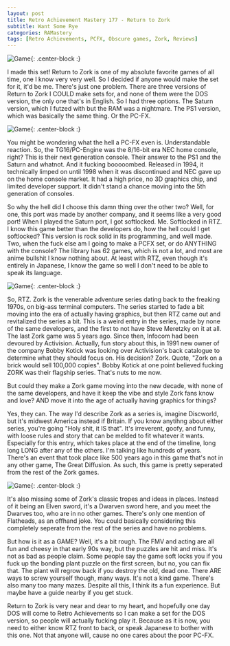 ```yaml
---
layout: post
title: Retro Achievement Mastery 177 - Return to Zork
subtitle: Want Some Rye
categories: RAMastery
tags: [Retro Achievements, PCFX, Obscure games, Zork, Reviews]
---
```



![Game](https://imgur.com/9r0Dxla.png){: .center-block :}

I made this set! Return to Zork is one of my absolute favorite games of all time, one I know very very well. So I decided if anyone would make the set for it, it'd be me. There's just one problem. There are three versions of Return to Zork I COULD make sets for, and none of them were the DOS version, the only one that's in English. So I had three options. The Saturn version, which I futzed with but the RAM was a nightmare. The PS1 version, which was basically the same thing. Or the PC-FX.


![Game](https://imgur.com/NSs5QB9.png){: .center-block :}

You might be wondering what the hell a PC-FX even is. Understandable reaction. So, the TG16/PC-Engine was the 8/16-bit era NEC home console, right? This is their next generation console. Their answer to the PS1 and the Saturn and whatnot. And it fucking booooombed. Released in 1994, it technically limped on until 1998 when it was discontinued and NEC gave up on the home console market. It had a high price, no 3D graphics chip, and limited developer support. It didn't stand a chance moving into the 5th generation of consoles.

So why the hell did I choose this damn thing over the other two? Well, for one, this port was made by another company, and it seems like a very good port! When I played the Saturn port, I got softlocked. Me. Softlocked in RTZ. I know this game better than the developers do, how the hell could I get softlocked? This version is rock solid in its programming, and well made. Two, when the fuck else am I going to make a PCFX set, or do ANYTHING with the console? The library has 62 games, which is not a lot, and most are anime bullshit I know nothing about. At least with RTZ, even though it's entirely in Japanese, I know the game so well I don't need to be able to speak its language.

![Game](https://imgur.com/PBoi2Sk.png){: .center-block :}

So, RTZ. Zork is the venerable adventure series dating back to the freaking 1970s, on big-ass terminal computers. The series started to fade a bit moving into the era of actually having graphics, but then RTZ came out and revitalized the series a bit. This is a weird entry in the series, made by none of the same developers, and the first to not have Steve Meretzky on it at all. The last Zork game was 5 years ago. Since then, Infocom had been devoured by Activision. Actually, fun story about this, in 1991 new owner of the company Bobby Kotick was looking over Activision's back catalogue to determine what they should focus on. His decision? Zork. Quote, "Zork on a brick would sell 100,000 copies". Bobby Kotick at one point believed fucking ZORK was their flagship series. That's nuts to me now.

But could they make a Zork game moving into the new decade, with none of the same developers, and have it keep the vibe and style Zork fans know and love? AND move it into the age of actually having graphics for things?

Yes, they can. The way I'd describe Zork as a series is, imagine Discworld, but it's midwest America instead if Britain. If you know anytihng about either series, you're going "Holy shit, it IS that". It's irreverent, goofy, and funny, with loose rules and story that can be melded to fit whatever it wants. Especially for this entry, which takes place at the end of the timeline, long long LONG after any of the others. I'm talking like hundreds of years. There's an event that took place like 500 years ago in this game that's not in any other game, The Great Diffusion. As such, this game is pretty seperated from the rest of the Zork games.

![Game](https://imgur.com/pLRbhwe.png){: .center-block :}

It's also missing some of Zork's classic tropes and ideas in places. Instead of it being an Elven sword, it's a Dwarven sword here, and you meet the Dwarves too, who are in no other games. There's only one mention of Flatheads, as an offhand joke. You could basically considering this completely seperate from the rest of the series and have no problems.

But how is it as a GAME? Well, it's a bit rough. The FMV and acting are all fun and cheesy in that early 90s way, but the puzzles are hit and miss. It's not as bad as people claim. Some people say the game soft locks you if you fuck up the bonding plant puzzle on the first screen, but no, you can fix that. The plant will regrow back if you destroy the old, dead one. There ARE ways to screw yourself though, many ways. It's not a kind game. There's also many too many mazes. Despite all this, I think its a fun experience. But maybe have a guide nearby if you get stuck.

Return to Zork is very near and dear to my heart, and hopefully one day DOS will come to Retro Achievements so I can make a set for the DOS version, so people will actually fucking play it. Because as it is now, you need to either know RTZ front to back, or speak Japanese to bother with this one. Not that anyone will, cause no one cares about the poor PC-FX.